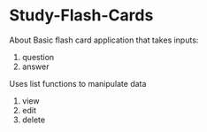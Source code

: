 # Study-Flash-Cards

About
Basic flash card application that takes inputs:
1. question
2. answer 

Uses list functions to manipulate data 
1. view 
2. edit
3. delete
